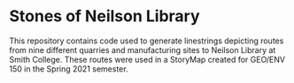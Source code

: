 # Stones of Neilson Library

This repository contains code used to generate linestrings depicting routes from nine different quarries and manufacturing sites to Neilson Library at Smith College. These routes were used in a StoryMap created for GEO/ENV 150 in the Spring 2021 semester.
